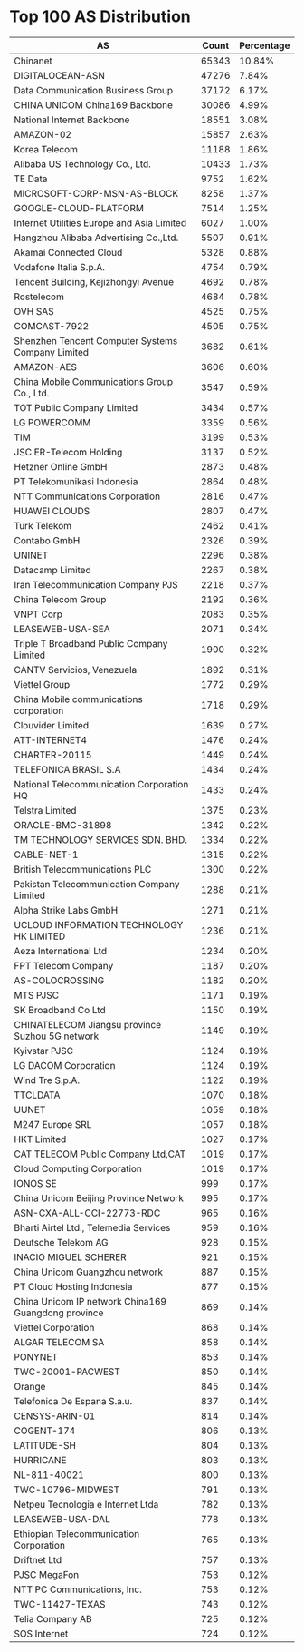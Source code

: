 # Top 100 AS Distribution
| AS | Count | Percentage |
|----|----|----|
| Chinanet | 65343 | 10.84% |
| DIGITALOCEAN-ASN | 47276 | 7.84% |
| Data Communication Business Group | 37172 | 6.17% |
| CHINA UNICOM China169 Backbone | 30086 | 4.99% |
| National Internet Backbone | 18551 | 3.08% |
| AMAZON-02 | 15857 | 2.63% |
| Korea Telecom | 11188 | 1.86% |
| Alibaba US Technology Co., Ltd. | 10433 | 1.73% |
| TE Data | 9752 | 1.62% |
| MICROSOFT-CORP-MSN-AS-BLOCK | 8258 | 1.37% |
| GOOGLE-CLOUD-PLATFORM | 7514 | 1.25% |
| Internet Utilities Europe and Asia Limited | 6027 | 1.00% |
| Hangzhou Alibaba Advertising Co.,Ltd. | 5507 | 0.91% |
| Akamai Connected Cloud | 5328 | 0.88% |
| Vodafone Italia S.p.A. | 4754 | 0.79% |
| Tencent Building, Kejizhongyi Avenue | 4692 | 0.78% |
| Rostelecom | 4684 | 0.78% |
| OVH SAS | 4525 | 0.75% |
| COMCAST-7922 | 4505 | 0.75% |
| Shenzhen Tencent Computer Systems Company Limited | 3682 | 0.61% |
| AMAZON-AES | 3606 | 0.60% |
| China Mobile Communications Group Co., Ltd. | 3547 | 0.59% |
| TOT Public Company Limited | 3434 | 0.57% |
| LG POWERCOMM | 3359 | 0.56% |
| TIM | 3199 | 0.53% |
| JSC ER-Telecom Holding | 3137 | 0.52% |
| Hetzner Online GmbH | 2873 | 0.48% |
| PT Telekomunikasi Indonesia | 2864 | 0.48% |
| NTT Communications Corporation | 2816 | 0.47% |
| HUAWEI CLOUDS | 2807 | 0.47% |
| Turk Telekom | 2462 | 0.41% |
| Contabo GmbH | 2326 | 0.39% |
| UNINET | 2296 | 0.38% |
| Datacamp Limited | 2267 | 0.38% |
| Iran Telecommunication Company PJS | 2218 | 0.37% |
| China Telecom Group | 2192 | 0.36% |
| VNPT Corp | 2083 | 0.35% |
| LEASEWEB-USA-SEA | 2071 | 0.34% |
| Triple T Broadband Public Company Limited | 1900 | 0.32% |
| CANTV Servicios, Venezuela | 1892 | 0.31% |
| Viettel Group | 1772 | 0.29% |
| China Mobile communications corporation | 1718 | 0.29% |
| Clouvider Limited | 1639 | 0.27% |
| ATT-INTERNET4 | 1476 | 0.24% |
| CHARTER-20115 | 1449 | 0.24% |
| TELEFONICA BRASIL S.A | 1434 | 0.24% |
| National Telecommunication Corporation HQ | 1433 | 0.24% |
| Telstra Limited | 1375 | 0.23% |
| ORACLE-BMC-31898 | 1342 | 0.22% |
| TM TECHNOLOGY SERVICES SDN. BHD. | 1334 | 0.22% |
| CABLE-NET-1 | 1315 | 0.22% |
| British Telecommunications PLC | 1300 | 0.22% |
| Pakistan Telecommunication Company Limited | 1288 | 0.21% |
| Alpha Strike Labs GmbH | 1271 | 0.21% |
| UCLOUD INFORMATION TECHNOLOGY HK LIMITED | 1236 | 0.21% |
| Aeza International Ltd | 1234 | 0.20% |
| FPT Telecom Company | 1187 | 0.20% |
| AS-COLOCROSSING | 1182 | 0.20% |
| MTS PJSC | 1171 | 0.19% |
| SK Broadband Co Ltd | 1150 | 0.19% |
| CHINATELECOM Jiangsu province Suzhou 5G network | 1149 | 0.19% |
| Kyivstar PJSC | 1124 | 0.19% |
| LG DACOM Corporation | 1124 | 0.19% |
| Wind Tre S.p.A. | 1122 | 0.19% |
| TTCLDATA | 1070 | 0.18% |
| UUNET | 1059 | 0.18% |
| M247 Europe SRL | 1057 | 0.18% |
| HKT Limited | 1027 | 0.17% |
| CAT TELECOM Public Company Ltd,CAT | 1019 | 0.17% |
| Cloud Computing Corporation | 1019 | 0.17% |
| IONOS SE | 999 | 0.17% |
| China Unicom Beijing Province Network | 995 | 0.17% |
| ASN-CXA-ALL-CCI-22773-RDC | 965 | 0.16% |
| Bharti Airtel Ltd., Telemedia Services | 959 | 0.16% |
| Deutsche Telekom AG | 928 | 0.15% |
| INACIO MIGUEL SCHERER | 921 | 0.15% |
| China Unicom Guangzhou network | 887 | 0.15% |
| PT Cloud Hosting Indonesia | 877 | 0.15% |
| China Unicom IP network China169 Guangdong province | 869 | 0.14% |
| Viettel Corporation | 868 | 0.14% |
| ALGAR TELECOM SA | 858 | 0.14% |
| PONYNET | 853 | 0.14% |
| TWC-20001-PACWEST | 850 | 0.14% |
| Orange | 845 | 0.14% |
| Telefonica De Espana S.a.u. | 837 | 0.14% |
| CENSYS-ARIN-01 | 814 | 0.14% |
| COGENT-174 | 806 | 0.13% |
| LATITUDE-SH | 804 | 0.13% |
| HURRICANE | 803 | 0.13% |
| NL-811-40021 | 800 | 0.13% |
| TWC-10796-MIDWEST | 791 | 0.13% |
| Netpeu Tecnologia e Internet Ltda | 782 | 0.13% |
| LEASEWEB-USA-DAL | 778 | 0.13% |
| Ethiopian Telecommunication Corporation | 765 | 0.13% |
| Driftnet Ltd | 757 | 0.13% |
| PJSC MegaFon | 753 | 0.12% |
| NTT PC Communications, Inc. | 753 | 0.12% |
| TWC-11427-TEXAS | 743 | 0.12% |
| Telia Company AB | 725 | 0.12% |
| SOS Internet | 724 | 0.12% |
